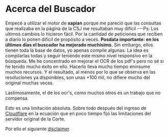 # Acerca del Buscador

Empecé a utilizar el motor de **xapian** porque me pareció que las consultas que realizaba en la página de la CSJ me resultaban muy difícil ---Ps: Los ultimos cambios lo hicieron fácil. Por la cantidad de peticiones que reciben a diario lo ponen difícil de propósito a veces. **Posdata importante: en los últimos días el buscador ha mejorado muchísimo.** Sin embargo, ellos tienen toda la base de datos, yo apenas compile algunas. La idea es compilarlas todas y seguir teniendo este mismo nivel responsivo en la búsqueda. Me he concentrado en mejorar el OCR de los pdf's pero no sé si he tenido mucho éxito en ello. Hacerlo lleva mucho tiempo eninsume muchos recursos. Y el resultado, al menos por lo que se observa en las resoluciones ya disponibles, son unas +100 mil, no difiere mucho del original muchas veces.

Lastimosamente, el de los ocr's, como muchos otros es un trabajo que no compensa.

Esto es una limitación absoluta. Sobre todo después del ingreso de [Cloudflare](https://cloudflare.com) en la ecuación que en poco tiempo fijó las limitaciones del servidor original de la Corte.

Por ello el siguiente [disclaimer](#disclaimer).

